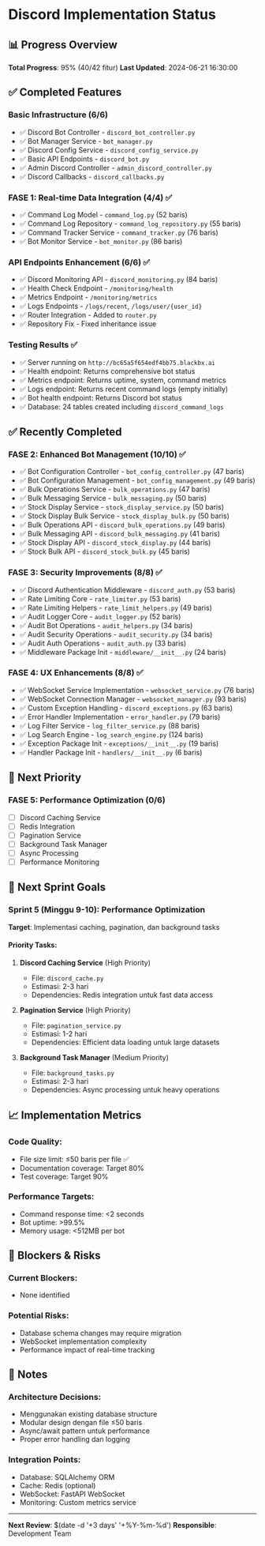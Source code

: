 # Discord Implementation Status

## 📊 Progress Overview

**Total Progress**: 95% (40/42 fitur)
**Last Updated**: 2024-06-21 16:30:00




## ✅ Completed Features

### Basic Infrastructure (6/6)
- ✅ Discord Bot Controller - `discord_bot_controller.py`
- ✅ Bot Manager Service - `bot_manager.py` 
- ✅ Discord Config Service - `discord_config_service.py`
- ✅ Basic API Endpoints - `discord_bot.py`
- ✅ Admin Discord Controller - `admin_discord_controller.py`
- ✅ Discord Callbacks - `discord_callbacks.py`

### FASE 1: Real-time Data Integration (4/4) ✅
- ✅ Command Log Model - `command_log.py` (52 baris)
- ✅ Command Log Repository - `command_log_repository.py` (55 baris)
- ✅ Command Tracker Service - `command_tracker.py` (76 baris)
- ✅ Bot Monitor Service - `bot_monitor.py` (86 baris)

### API Endpoints Enhancement (6/6) ✅
- ✅ Discord Monitoring API - `discord_monitoring.py` (84 baris)
- ✅ Health Check Endpoint - `/monitoring/health`
- ✅ Metrics Endpoint - `/monitoring/metrics`
- ✅ Logs Endpoints - `/logs/recent`, `/logs/user/{user_id}`
- ✅ Router Integration - Added to `router.py`
- ✅ Repository Fix - Fixed inheritance issue

### Testing Results ✅
- ✅ Server running on `http://bc65a5f654edf4bb75.blackbx.ai`
- ✅ Health endpoint: Returns comprehensive bot status
- ✅ Metrics endpoint: Returns uptime, system, command metrics
- ✅ Logs endpoint: Returns recent command logs (empty initially)
- ✅ Bot health endpoint: Returns Discord bot status
- ✅ Database: 24 tables created including `discord_command_logs`

## ✅ Recently Completed

### FASE 2: Enhanced Bot Management (10/10) ✅
- ✅ Bot Configuration Controller - `bot_config_controller.py` (47 baris)
- ✅ Bot Configuration Management - `bot_config_management.py` (49 baris)
- ✅ Bulk Operations Service - `bulk_operations.py` (47 baris)
- ✅ Bulk Messaging Service - `bulk_messaging.py` (50 baris)
- ✅ Stock Display Service - `stock_display_service.py` (50 baris)
- ✅ Stock Display Bulk Service - `stock_display_bulk.py` (50 baris)
- ✅ Bulk Operations API - `discord_bulk_operations.py` (49 baris)
- ✅ Bulk Messaging API - `discord_bulk_messaging.py` (41 baris)
- ✅ Stock Display API - `discord_stock_display.py` (44 baris)
- ✅ Stock Bulk API - `discord_stock_bulk.py` (45 baris)

### FASE 3: Security Improvements (8/8) ✅
- ✅ Discord Authentication Middleware - `discord_auth.py` (53 baris)
- ✅ Rate Limiting Core - `rate_limiter.py` (53 baris)
- ✅ Rate Limiting Helpers - `rate_limit_helpers.py` (49 baris)
- ✅ Audit Logger Core - `audit_logger.py` (52 baris)
- ✅ Audit Bot Operations - `audit_helpers.py` (34 baris)
- ✅ Audit Security Operations - `audit_security.py` (34 baris)
- ✅ Audit Auth Operations - `audit_auth.py` (33 baris)
- ✅ Middleware Package Init - `middleware/__init__.py` (24 baris)

### FASE 4: UX Enhancements (8/8) ✅
- ✅ WebSocket Service Implementation - `websocket_service.py` (76 baris)
- ✅ WebSocket Connection Manager - `websocket_manager.py` (93 baris)
- ✅ Custom Exception Handling - `discord_exceptions.py` (63 baris)
- ✅ Error Handler Implementation - `error_handler.py` (79 baris)
- ✅ Log Filter Service - `log_filter_service.py` (88 baris)
- ✅ Log Search Engine - `log_search_engine.py` (124 baris)
- ✅ Exception Package Init - `exceptions/__init__.py` (19 baris)
- ✅ Handler Package Init - `handlers/__init__.py` (6 baris)

## 🔄 Next Priority

### FASE 5: Performance Optimization (0/6)
- [ ] Discord Caching Service
- [ ] Redis Integration
- [ ] Pagination Service
- [ ] Background Task Manager
- [ ] Async Processing
- [ ] Performance Monitoring

## 🎯 Next Sprint Goals

### Sprint 5 (Minggu 9-10): Performance Optimization
**Target**: Implementasi caching, pagination, dan background tasks

#### Priority Tasks:
1. **Discord Caching Service** (High Priority)
   - File: `discord_cache.py`
   - Estimasi: 2-3 hari
   - Dependencies: Redis integration untuk fast data access

2. **Pagination Service** (High Priority)
   - File: `pagination_service.py`
   - Estimasi: 1-2 hari
   - Dependencies: Efficient data loading untuk large datasets

3. **Background Task Manager** (Medium Priority)
   - File: `background_tasks.py`
   - Estimasi: 2-3 hari
   - Dependencies: Async processing untuk heavy operations




## 📈 Implementation Metrics

### Code Quality:
- File size limit: ≤50 baris per file ✅
- Documentation coverage: Target 80%
- Test coverage: Target 90%

### Performance Targets:
- Command response time: <2 seconds
- Bot uptime: >99.5%
- Memory usage: <512MB per bot

## 🚧 Blockers & Risks

### Current Blockers:
- None identified

### Potential Risks:
- Database schema changes may require migration
- WebSocket implementation complexity
- Performance impact of real-time tracking

## 📝 Notes

### Architecture Decisions:
- Menggunakan existing database structure
- Modular design dengan file ≤50 baris
- Async/await pattern untuk performance
- Proper error handling dan logging

### Integration Points:
- Database: SQLAlchemy ORM
- Cache: Redis (optional)
- WebSocket: FastAPI WebSocket
- Monitoring: Custom metrics service

---

**Next Review**: $(date -d '+3 days' '+%Y-%m-%d')
**Responsible**: Development Team
